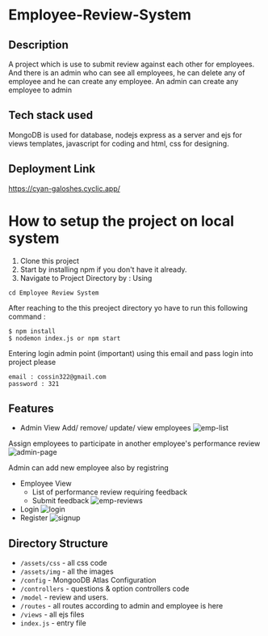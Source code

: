 # Employee-Review-System
## Description 
  A project which is use to submit review against each other for employees. And there is an admin
  who can see all employees, he can delete any of employee and he can create any employee. An admin can 
  create any employee to admin
  
## Tech stack used
  MongoDB is used for database, nodejs express as a server and ejs for views templates, javascript for coding
  and html, css for designing.
 
## Deployment Link
https://cyan-galoshes.cyclic.app/
   
# How to setup the project on local system
  1. Clone this project
  2. Start by installing npm if you don't have it already.
  3. Navigate to Project Directory by : Using
  ```
  cd Employee Review System
  
  ```
  
  After reaching to the this preoject directory yo have to run this following command :
  ```
  $ npm install
  $ nodemon index.js or npm start
  ```
  
  Entering login admin point (important)
  using this email and pass login into project please
  ``` 
  email : cossin322@gmail.com
  password : 321
  ```
  
  ## Features
  * Admin View
  Add/ remove/ update/ view employees
 ![emp-list](https://user-images.githubusercontent.com/87888969/232309538-aad78dbd-b59a-4a16-85e2-7dac764311ec.png)
 
  Assign employees to participate in another employee's performance review
![admin-page](https://user-images.githubusercontent.com/87888969/232309696-f6af8e7e-d5df-4fbb-b75f-273cb354281d.png)

  Admin can add new employee also by registring

  * Employee View
    * List of performance review requiring feedback
    * Submit feedback
 ![emp-reviews](https://user-images.githubusercontent.com/87888969/232309585-39e7cdfc-4a86-4d5c-8d87-8eeb60faccb3.png)
  * Login
  ![login](https://user-images.githubusercontent.com/87888969/232309935-5dc0887b-2755-46c0-8e8f-15b0ba973edc.png)
  * Register
  ![signup](https://user-images.githubusercontent.com/87888969/232309947-2ba12e19-2a87-4a16-984a-6349a359f161.png)
  
  ## Directory Structure
  * ```/assets/css``` - all css code
  * ```/assets/img``` - all the images
  * ```/config``` - MongooDB Atlas Configuration
  * ```/controllers``` - questions & option controllers code
  * ```/model``` - review and users. 
  * ```/routes``` - all routes according to admin and employee is here
  * ```/views``` - all ejs files
  * ```index.js``` - entry file
  
  
